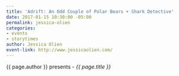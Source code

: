 ```yaml
---
title: 'Adrift: An Odd Couple of Polar Bears + Shark Detective'
date: 2017-01-15 10:30:00 -05:00
permalink: jessica-olien
categories:
- events
- storytimes
author: Jessica Olien
event-link: http://www.jessicaolien.com/
---
```


{{ page.author }} presents - *{{ page.title }}*

